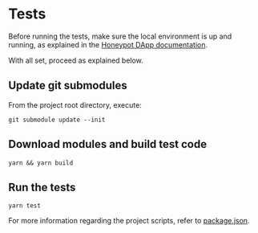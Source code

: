 # Tests

Before running the tests, make sure the local environment is up and running, as explained in the [Honeypot DApp documentation](../README.md#running-the-application).

With all set, proceed as explained below.

## Update git submodules

From the project root directory, execute:

```shell
git submodule update --init
```

## Download modules and build test code

```shell
yarn && yarn build
```

## Run the tests

```shell
yarn test
```

For more information regarding the project scripts, refer to [package.json](./package.json).
